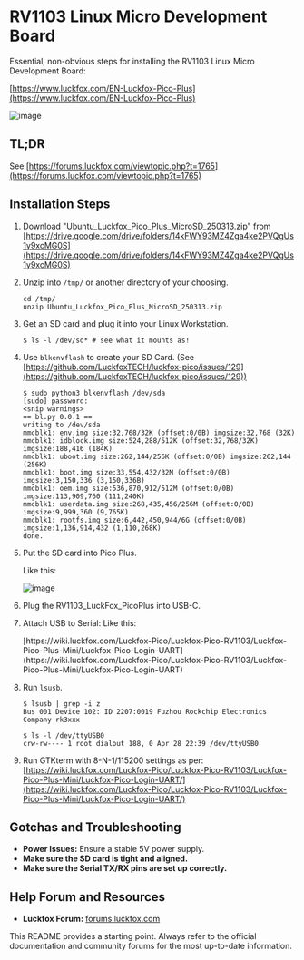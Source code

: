 # RV1103 Linux Micro Development Board

Essential, non-obvious steps for installing the RV1103 Linux Micro Development Board:

[https://www.luckfox.com/EN-Luckfox-Pico-Plus](https://www.luckfox.com/EN-Luckfox-Pico-Plus)

![image](https://github.com/user-attachments/assets/6da35e83-3856-4d30-8884-4c2dd1e89cfc)

## TL;DR

See [https://forums.luckfox.com/viewtopic.php?t=1765](https://forums.luckfox.com/viewtopic.php?t=1765)

## Installation Steps

1.  Download "Ubuntu\_Luckfox\_Pico\_Plus\_MicroSD\_250313.zip" from [https://drive.google.com/drive/folders/14kFWY93MZ4Zga4ke2PVQgUs1y9xcMG0S](https://drive.google.com/drive/folders/14kFWY93MZ4Zga4ke2PVQgUs1y9xcMG0S)


2.  Unzip into `/tmp/` or another directory of your choosing.

    ```
    cd /tmp/
    unzip Ubuntu_Luckfox_Pico_Plus_MicroSD_250313.zip
    ```

3.  Get an SD card and plug it into your Linux Workstation.

    ```
    $ ls -l /dev/sd* # see what it mounts as!
    ```

4.  Use `blkenvflash` to create your SD Card.
    (See [https://github.com/LuckfoxTECH/luckfox-pico/issues/129](https://github.com/LuckfoxTECH/luckfox-pico/issues/129))

    ```
    $ sudo python3 blkenvflash /dev/sda
    [sudo] password:
    <snip warnings>
    == bl.py 0.0.1 ==
    writing to /dev/sda
    mmcblk1: env.img size:32,768/32K (offset:0/0B) imgsize:32,768 (32K)
    mmcblk1: idblock.img size:524,288/512K (offset:32,768/32K) imgsize:188,416 (184K)
    mmcblk1: uboot.img size:262,144/256K (offset:0/0B) imgsize:262,144 (256K)
    mmcblk1: boot.img size:33,554,432/32M (offset:0/0B) imgsize:3,150,336 (3,150,336B)
    mmcblk1: oem.img size:536,870,912/512M (offset:0/0B) imgsize:113,909,760 (111,240K)
    mmcblk1: userdata.img size:268,435,456/256M (offset:0/0B) imgsize:9,999,360 (9,765K)
    mmcblk1: rootfs.img size:6,442,450,944/6G (offset:0/0B) imgsize:1,136,914,432 (1,110,268K)
    done.
    ```

5.  Put the SD card into Pico Plus.

    Like this:

    ![image](https://github.com/user-attachments/assets/d7c359ed-1a93-435d-a492-0a2fbf83f101)

6.  Plug the RV1103\_LuckFox\_PicoPlus into USB-C.

7.  Attach USB to Serial:
    Like this:
    <P></P>
    [https://wiki.luckfox.com/Luckfox-Pico/Luckfox-Pico-RV1103/Luckfox-Pico-Plus-Mini/Luckfox-Pico-Login-UART](https://wiki.luckfox.com/Luckfox-Pico/Luckfox-Pico-RV1103/Luckfox-Pico-Plus-Mini/Luckfox-Pico-Login-UART)

9.  Run `lsusb`.

    ```
    $ lsusb | grep -i z
    Bus 001 Device 102: ID 2207:0019 Fuzhou Rockchip Electronics Company rk3xxx
    ```

    ```
    $ ls -l /dev/ttyUSB0
    crw-rw---- 1 root dialout 188, 0 Apr 28 22:39 /dev/ttyUSB0
    ```

10.  Run GTKterm with 8-N-1/115200 settings as per:
    [https://wiki.luckfox.com/Luckfox-Pico/Luckfox-Pico-RV1103/Luckfox-Pico-Plus-Mini/Luckfox-Pico-Login-UART/](https://wiki.luckfox.com/Luckfox-Pico/Luckfox-Pico-RV1103/Luckfox-Pico-Plus-Mini/Luckfox-Pico-Login-UART/)

## Gotchas and Troubleshooting

  * **Power Issues:** Ensure a stable 5V power supply.
  * **Make sure the SD card is tight and aligned.**
  * **Make sure the Serial TX/RX pins are set up correctly.**

## Help Forum and Resources

  * **Luckfox Forum:** [forums.luckfox.com](https://forums.luckfox.com/)

This README provides a starting point. Always refer to the official documentation and community forums for the most up-to-date information.
